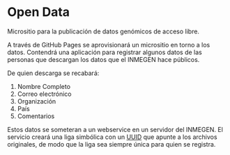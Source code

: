 # Open Data

Micrositio para la publicación de datos genómicos de acceso libre.

A través de GitHub Pages se aprovisionará un micrositio en torno a los
datos. Contendrá una aplicación para registrar algunos datos de las
personas que descargan los datos que el INMEGEN hace públicos.

De quien descarga se recabará:
1. Nombre Completo
2. Correo electrónico
3. Organización
4. País
5. Comentarios

Estos datos se someteran a un webservice en un servidor del INMEGEN.
El servicio creará una liga simbólica con un
[UUID](https://docs.python.org/2/library/uuid.html) que apunte a los
archivos originales, de modo que la liga sea siempre única para quien
se registra.


